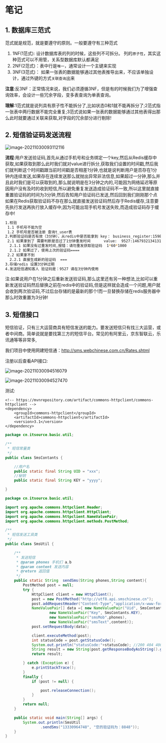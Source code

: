 # 笔记

## 1. 数据库三范式

范式就是规范，就是要遵守的原则。一般要遵守有三种范式

1. 1NF(1范式): 设计数据库表的列的时候，这些列不可拆分。 列的`原子性`，其实这种范式可以不用管，关系型数据库默认都满足
2. 2NF(2范式)：表中行是`唯一`，通常设计一个主键来实现
3. 3NF(3范式)： 如果一张表的数据能够通过其他表推导出来，不应该单独设计，通过外键的方式`关联查询`出来

**注意**:反3NF：正常情况来说，我们必须遵循3NF，但是有的时候我们为了增强查询效率，会设计一些冗余字段，变多表查询为单表查询。

**理解**:1范式就是说列具有原子性不能拆分了,比如状态0和1就不能再拆分了;2范式指一张表中两行数据不能完全重复;3范式说如果一张表的数据能够通过其他表得出那么此时就要通过关联来获取,对字段的冗余部分进行剔除!

## 2. 短信验证码发送流程

![image-20211030093112116](https://gitee.com/miawei/pic-go-img/raw/master/imgs/image-20211030093112116.png)

​	**流程**:用户发送验证码,首先从通过手机号和业务绑定一个key,然后从Redis缓存中获取,如果获取到那么此时我们就对value进行拆分,获取我们设置的时间戳,然后我们就判断这个时间戳跟当前时间戳是否相差1分钟,也就是说判断用户是否存在1分钟内连续发送,如果存在连续发送那么就抛出异常非法信息,如果超过一分钟,那么并且此时我们是可以获取到的,那么就说明是在3分钟之内的,可能因为网络延迟等原因用户没有及时的收到短信,所以避免重复发送造成验证码不一致,所以这里就直接重置验证码的时间为3分钟,然后告知用户验证码已发送,然后回到我们刚刚那个点如果在Redis获取验证码不存在那么就直接发送验证码然后存于Redis缓存,注意要先执行发送再执行放入缓存中,因为可能出现手机号发送失败,而造成验证码存于缓存中!

```bash
1.校验
 1.1 手机号不能为空
 1.2 手机号是否被注册 查询t_user表
2.判断验证码是否有效（3分钟），从redis中是否能拿到 key： business_register:15982495855
 2.1 如果拿到了 需要判断是否过了1分钟重发时间      value:  9527:14679321341313
  2.1.1 如果没有过重发时间,报错：请勿重发获取验证码  1*60*1000
  2.1.2 如果过了，使用上次的验证码====
 2.2 如果拿不到
  2.2.1 直接生成新的验证码  ===
3.存储redis 设置3分钟过期
4.发送短信通知客人 验证码是：9527 请在3分钟内使用
```

注:如果说用户在1分钟之后重新发送验证码,那么这里还有另一种想法,比如可以重新发送验证码然后替换之前在redis中的验证码,但是这样就会造成一个问题,用户就会收到两次验证码,不过后台存储的是最新的那个!而一旦替换存储在redis服务器中那么时效重置为3分钟!

## 3. 短信接口

短信验证，只有三大运营商具有短信发送的能力。要发送短信只有找三大运营，或者中间商。简单说就是要找第三方的短信平台。常见的有阿里云，京东智联云，乐讯通等等非常多,

我们项目中使用网建短信通：http://sms.webchinese.com.cn/Rates.shtml

注册以后查看API接口:

![image-20211030094516079](https://gitee.com/miawei/pic-go-img/raw/master/imgs/image-20211030094516079.png)

![image-20211030094527470](https://gitee.com/miawei/pic-go-img/raw/master/imgs/image-20211030094527470.png)

测试:

```xml-dtd
<!-- https://mvnrepository.com/artifact/commons-httpclient/commons-httpclient -->
<dependency>
    <groupId>commons-httpclient</groupId>
    <artifactId>commons-httpclient</artifactId>
    <version>3.1</version>
</dependency>
```

```java
package cn.itsource.basic.util;

/**
 * 短信常量类
 */
public class SmsContants {

    //用户名
    public static final String UID = "xxx";
    //秘钥
    public static final String KEY = "yyyy";

}

package cn.itsource.basic.util;

import org.apache.commons.httpclient.Header;
import org.apache.commons.httpclient.HttpClient;
import org.apache.commons.httpclient.NameValuePair;
import org.apache.commons.httpclient.methods.PostMethod;

/**
 * 短信发送工具类
 */
public class SmsUtil {

    /**
     * 发送短信
     * @param phones 手机们 a,b
     * @param content 发送内容
     * @return 返回值
     */
    public static String  sendSms(String phones,String content){
        PostMethod post = null;
        try {
            HttpClient client = new HttpClient();
            post = new PostMethod("http://utf8.api.smschinese.cn");
            post.addRequestHeader("Content-Type","application/x-www-form-urlencoded;charset=utf8");//在头文件中设置转码
            NameValuePair[] data ={ new NameValuePair("Uid", SmsContants.UID),
                    new NameValuePair("Key", SmsContants.KEY),
                    new NameValuePair("smsMob",phones),
                    new NameValuePair("smsText",content)};
            post.setRequestBody(data);

            client.executeMethod(post);
            int statusCode = post.getStatusCode();
            System.out.println("statusCode:"+statusCode); //200 404 400
            String result = new String(post.getResponseBodyAsString().getBytes("utf8"));
            return result;

        } catch (Exception e) {
            e.printStackTrace();
        }
        finally {
            if (post != null) {

                post.releaseConnection();
            }
        }
        return null;
    }

    public static void main(String[] args) {
        System.out.println(SmsUtil
                .sendSms("13330964748", "您的验证码为：8848"));
    }
}
```

